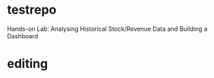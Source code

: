 # testrepo
Hands-on Lab: Analysing Historical Stock/Revenue Data and Building a Dashboard
# editing

